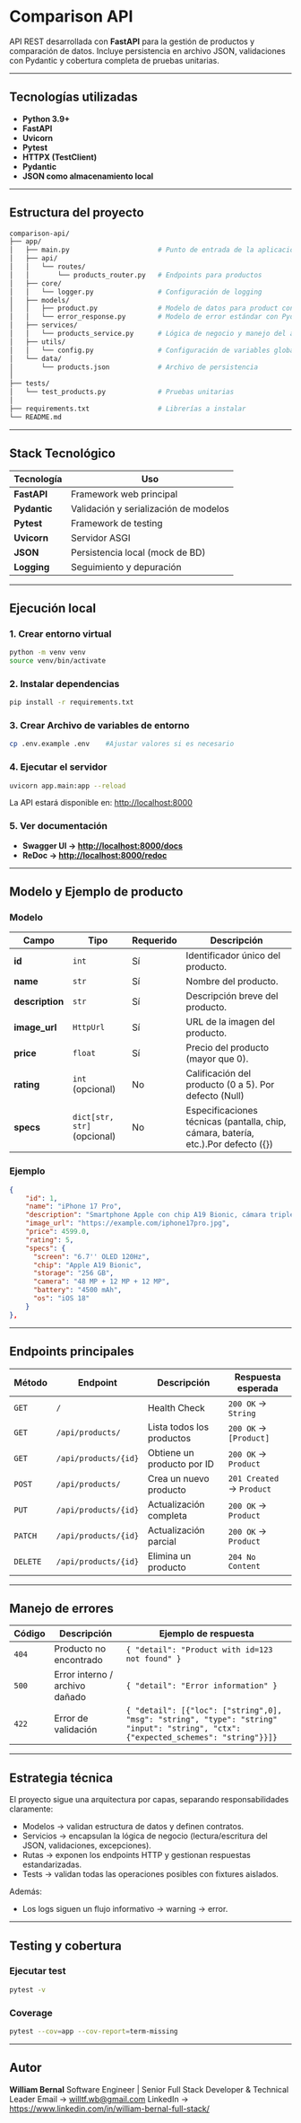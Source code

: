 # Comparison API

API REST desarrollada con **FastAPI** para la gestión de productos y comparación de datos.
Incluye persistencia en archivo JSON, validaciones con Pydantic y cobertura completa de pruebas unitarias.

---

## Tecnologías utilizadas

- **Python 3.9+**
- **FastAPI**
- **Uvicorn**
- **Pytest**
- **HTTPX (TestClient)**
- **Pydantic**
- **JSON como almacenamiento local**

---

## Estructura del proyecto

```bash
comparison-api/
├── app/
│   ├── main.py                      # Punto de entrada de la aplicación
│   ├── api/
│   │   └── routes/
│   │       └── products_router.py   # Endpoints para productos
│   ├── core/
│   │   └── logger.py                # Configuración de logging
│   ├── models/
│   │   ├── product.py               # Modelo de datos para product con Pydantic
│   │   └── error_response.py        # Modelo de error estándar con Pydantic
│   ├── services/
│   │   └── products_service.py      # Lógica de negocio y manejo del archivo JSON
│   ├── utils/
│   │   └── config.py                # Configuración de variables globales (.env)
│   └── data/
│       └── products.json            # Archivo de persistencia
│
├── tests/
│   └── test_products.py             # Pruebas unitarias
│
├── requirements.txt                 # Librerías a instalar
└── README.md
```

---

## Stack Tecnológico

| Tecnología | Uso |
|-------------|-----|
| **FastAPI** | Framework web principal |
| **Pydantic** | Validación y serialización de modelos |
| **Pytest** | Framework de testing |
| **Uvicorn** | Servidor ASGI |
| **JSON** | Persistencia local (mock de BD) |
| **Logging** | Seguimiento y depuración |

---

## Ejecución local

### 1. Crear entorno virtual

```bash
python -m venv venv
source venv/bin/activate
```

### 2. Instalar dependencias

```bash
pip install -r requirements.txt
```

### 3. Crear Archivo de variables de entorno

```bash
cp .env.example .env    #Ajustar valores si es necesario
```

### 4. Ejecutar el servidor

```bash
uvicorn app.main:app --reload
```

La API estará disponible en: <http://localhost:8000>

### 5. Ver documentación

- **Swagger UI → <http://localhost:8000/docs>**
- **ReDoc → <http://localhost:8000/redoc>**

---

## Modelo y Ejemplo de producto

### Modelo

| Campo           | Tipo                        | Requerido | Descripción                                                                        |
| --------------- | --------------------------- | --------- | ---------------------------------------------------------------------------------- |
| **id**          | `int`                       | Sí        | Identificador único del producto.                                                  |
| **name**        | `str`                       | Sí        | Nombre del producto.                                                               |
| **description** | `str`                       | Sí        | Descripción breve del producto.                                                    |
| **image_url**   | `HttpUrl`                   | Sí        | URL de la imagen del producto.                                                     |
| **price**       | `float`                     | Sí        | Precio del producto (mayor que 0).                                                 |
| **rating**      | `int` (opcional)            | No        | Calificación del producto (0 a 5). Por defecto (Null)                              |
| **specs**       | `dict[str, str]` (opcional) | No        | Especificaciones técnicas (pantalla, chip, cámara, batería, etc.).Por defecto ({}) |

### Ejemplo

```json
{
    "id": 1,
    "name": "iPhone 17 Pro",
    "description": "Smartphone Apple con chip A19 Bionic, cámara triple de 48 MP y pantalla Super Retina XDR de 6.7 pulgadas.",
    "image_url": "https://example.com/iphone17pro.jpg",
    "price": 4599.0,
    "rating": 5,
    "specs": {
      "screen": "6.7'' OLED 120Hz",
      "chip": "Apple A19 Bionic",
      "storage": "256 GB",
      "camera": "48 MP + 12 MP + 12 MP",
      "battery": "4500 mAh",
      "os": "iOS 18"
    }
},
```

---

## Endpoints principales

| Método   | Endpoint             | Descripción                | Respuesta esperada        |
| -------- | -------------------- | -------------------------- | ------------------------- |
| `GET`    | `/`                  | Health Check               | `200 OK` → `String`       |
| `GET`    | `/api/products/`     | Lista todos los productos  | `200 OK` → `[Product]`    |
| `GET`    | `/api/products/{id}` | Obtiene un producto por ID | `200 OK` → `Product`      |
| `POST`   | `/api/products/`     | Crea un nuevo producto     | `201 Created` → `Product` |
| `PUT`    | `/api/products/{id}` | Actualización completa     | `200 OK` → `Product`      |
| `PATCH`  | `/api/products/{id}` | Actualización parcial      | `200 OK` → `Product`      |
| `DELETE` | `/api/products/{id}` | Elimina un producto        | `204 No Content`          |

---

## Manejo de errores

| Código | Descripción                    | Ejemplo de respuesta                            |
| ------ | ------------------------------ | ----------------------------------------------- |
| `404`  | Producto no encontrado         | `{ "detail": "Product with id=123 not found" }` |
| `500`  | Error interno / archivo dañado | `{ "detail": "Error information" }`             |
| `422`  | Error de validación            | `{ "detail": [{"loc": ["string",0], "msg": "string", "type": "string" "input": "string", "ctx": {"expected_schemes": "string"}}]}`|

---

## Estrategia técnica

El proyecto sigue una arquitectura por capas, separando responsabilidades claramente:

- Modelos → validan estructura de datos y definen contratos.
- Servicios → encapsulan la lógica de negocio (lectura/escritura del JSON, validaciones, excepciones).
- Rutas → exponen los endpoints HTTP y gestionan respuestas estandarizadas.
- Tests → validan todas las operaciones posibles con fixtures aislados.

Además:

- Los logs siguen un flujo informativo → warning → error.

---

## Testing y cobertura

### Ejecutar test

```bash
pytest -v
```

### Coverage

```bash
pytest --cov=app --cov-report=term-missing
```

---

## Autor

**William Bernal**
Software Engineer | Senior Full Stack Developer & Technical Leader
Email → <willtf.wb@gmail.com>
LinkedIn → <https://www.linkedin.com/in/william-bernal-full-stack/>
